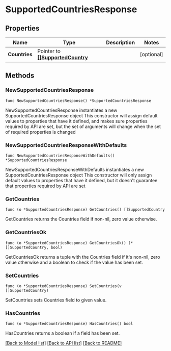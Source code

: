 # SupportedCountriesResponse

## Properties

Name | Type | Description | Notes
------------ | ------------- | ------------- | -------------
**Countries** | Pointer to [**[]SupportedCountry**](SupportedCountry.md) |  | [optional] 

## Methods

### NewSupportedCountriesResponse

`func NewSupportedCountriesResponse() *SupportedCountriesResponse`

NewSupportedCountriesResponse instantiates a new SupportedCountriesResponse object
This constructor will assign default values to properties that have it defined,
and makes sure properties required by API are set, but the set of arguments
will change when the set of required properties is changed

### NewSupportedCountriesResponseWithDefaults

`func NewSupportedCountriesResponseWithDefaults() *SupportedCountriesResponse`

NewSupportedCountriesResponseWithDefaults instantiates a new SupportedCountriesResponse object
This constructor will only assign default values to properties that have it defined,
but it doesn't guarantee that properties required by API are set

### GetCountries

`func (o *SupportedCountriesResponse) GetCountries() []SupportedCountry`

GetCountries returns the Countries field if non-nil, zero value otherwise.

### GetCountriesOk

`func (o *SupportedCountriesResponse) GetCountriesOk() (*[]SupportedCountry, bool)`

GetCountriesOk returns a tuple with the Countries field if it's non-nil, zero value otherwise
and a boolean to check if the value has been set.

### SetCountries

`func (o *SupportedCountriesResponse) SetCountries(v []SupportedCountry)`

SetCountries sets Countries field to given value.

### HasCountries

`func (o *SupportedCountriesResponse) HasCountries() bool`

HasCountries returns a boolean if a field has been set.


[[Back to Model list]](../README.md#documentation-for-models) [[Back to API list]](../README.md#documentation-for-api-endpoints) [[Back to README]](../README.md)


